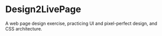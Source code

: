 # Design2LivePage
A web page design exercise, practicing UI and pixel-perfect design, and CSS architecture.
